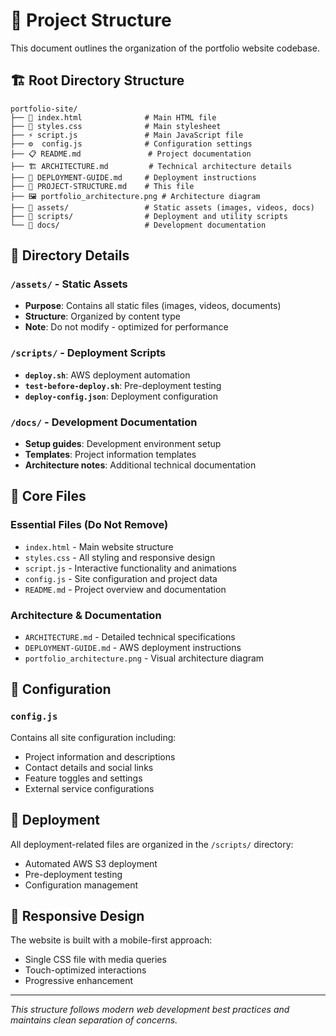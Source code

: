 # 📁 Project Structure

This document outlines the organization of the portfolio website codebase.

## 🏗️ Root Directory Structure

```
portfolio-site/
├── 📄 index.html              # Main HTML file
├── 🎨 styles.css              # Main stylesheet
├── ⚡ script.js               # Main JavaScript file
├── ⚙️  config.js              # Configuration settings
├── 📋 README.md               # Project documentation
├── 🏗️ ARCHITECTURE.md         # Technical architecture details
├── 🚀 DEPLOYMENT-GUIDE.md     # Deployment instructions
├── 📁 PROJECT-STRUCTURE.md    # This file
├── 🖼️ portfolio_architecture.png # Architecture diagram
├── 📁 assets/                 # Static assets (images, videos, docs)
├── 📁 scripts/                # Deployment and utility scripts
└── 📁 docs/                   # Development documentation
```

## 📂 Directory Details

### `/assets/` - Static Assets
- **Purpose**: Contains all static files (images, videos, documents)
- **Structure**: Organized by content type
- **Note**: Do not modify - optimized for performance

### `/scripts/` - Deployment Scripts
- **`deploy.sh`**: AWS deployment automation
- **`test-before-deploy.sh`**: Pre-deployment testing
- **`deploy-config.json`**: Deployment configuration

### `/docs/` - Development Documentation
- **Setup guides**: Development environment setup
- **Templates**: Project information templates
- **Architecture notes**: Additional technical documentation

## 🎯 Core Files

### Essential Files (Do Not Remove)
- `index.html` - Main website structure
- `styles.css` - All styling and responsive design
- `script.js` - Interactive functionality and animations
- `config.js` - Site configuration and project data
- `README.md` - Project overview and documentation

### Architecture & Documentation
- `ARCHITECTURE.md` - Detailed technical specifications
- `DEPLOYMENT-GUIDE.md` - AWS deployment instructions
- `portfolio_architecture.png` - Visual architecture diagram

## 🔧 Configuration

### `config.js`
Contains all site configuration including:
- Project information and descriptions
- Contact details and social links
- Feature toggles and settings
- External service configurations

## 🚀 Deployment

All deployment-related files are organized in the `/scripts/` directory:
- Automated AWS S3 deployment
- Pre-deployment testing
- Configuration management

## 📱 Responsive Design

The website is built with a mobile-first approach:
- Single CSS file with media queries
- Touch-optimized interactions
- Progressive enhancement

---

*This structure follows modern web development best practices and maintains clean separation of concerns.*
